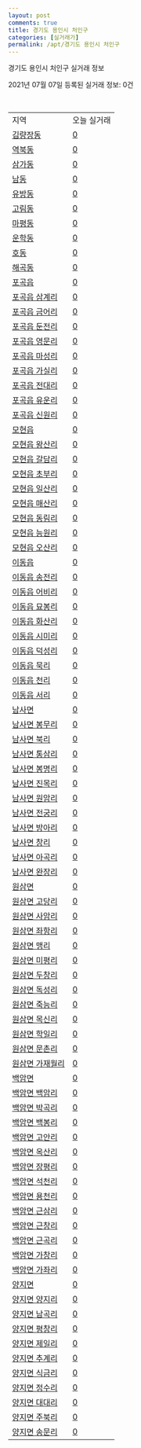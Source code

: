 ```yaml
---
layout: post
comments: true
title: 경기도 용인시 처인구
categories: [실거래가]
permalink: /apt/경기도 용인시 처인구
---
```


경기도 용인시 처인구 실거래 정보

2021년 07월 07일 등록된 실거래 정보: 0건

<script type="text/javascript">
  google.charts.load('current', {'packages':['corechart']});
  google.charts.setOnLoadCallback(drawChart);

  function drawChart() {
    var data = google.visualization.arrayToDataTable([['거래일', '매매', '전월세', '전매'], ['20-07', 243, 144, 79], ['20-08', 218, 126, 35], ['20-09', 241, 108, 14], ['20-10', 276, 106, 10], ['20-11', 269, 99, 18], ['20-12', 339, 129, 37], ['21-01', 308, 124, 21], ['21-02', 255, 136, 35], ['21-03', 286, 137, 42], ['21-04', 211, 108, 66], ['21-05', 182, 123, 46], ['21-06', 125, 74, 16], ['21-07', 8, 6, 0]]);

    var options = {
      title: '최근 유형별 거래량 추이',
      legend: { position: 'bottom' }
    };

    var chart = new google.visualization.LineChart(document.getElementById('columnchart_material'));
    chart.draw(data, (options));
  }
</script>

<div id="columnchart_material" style="width: 95%; margin-left: -35px"></div>
<br>
<table class="sortable">
  <tr>
    <td>지역</td>
    <td>오늘 실거래</td>
  </tr>

  
  <tr class="item">
    <td><a href="경기도 용인시 처인구 김량장동">김량장동</a></td>
    <td><a href="경기도 용인시 처인구 김량장동">0</a></td>
  </tr>
    

  <tr class="item">
    <td><a href="경기도 용인시 처인구 역북동">역북동</a></td>
    <td><a href="경기도 용인시 처인구 역북동">0</a></td>
  </tr>
    

  <tr class="item">
    <td><a href="경기도 용인시 처인구 삼가동">삼가동</a></td>
    <td><a href="경기도 용인시 처인구 삼가동">0</a></td>
  </tr>
    

  <tr class="item">
    <td><a href="경기도 용인시 처인구 남동">남동</a></td>
    <td><a href="경기도 용인시 처인구 남동">0</a></td>
  </tr>
    

  <tr class="item">
    <td><a href="경기도 용인시 처인구 유방동">유방동</a></td>
    <td><a href="경기도 용인시 처인구 유방동">0</a></td>
  </tr>
    

  <tr class="item">
    <td><a href="경기도 용인시 처인구 고림동">고림동</a></td>
    <td><a href="경기도 용인시 처인구 고림동">0</a></td>
  </tr>
    

  <tr class="item">
    <td><a href="경기도 용인시 처인구 마평동">마평동</a></td>
    <td><a href="경기도 용인시 처인구 마평동">0</a></td>
  </tr>
    

  <tr class="item">
    <td><a href="경기도 용인시 처인구 운학동">운학동</a></td>
    <td><a href="경기도 용인시 처인구 운학동">0</a></td>
  </tr>
    

  <tr class="item">
    <td><a href="경기도 용인시 처인구 호동">호동</a></td>
    <td><a href="경기도 용인시 처인구 호동">0</a></td>
  </tr>
    

  <tr class="item">
    <td><a href="경기도 용인시 처인구 해곡동">해곡동</a></td>
    <td><a href="경기도 용인시 처인구 해곡동">0</a></td>
  </tr>
    

  <tr class="item">
    <td><a href="경기도 용인시 처인구 포곡읍">포곡읍</a></td>
    <td><a href="경기도 용인시 처인구 포곡읍">0</a></td>
  </tr>
    

  <tr class="item">
    <td><a href="경기도 용인시 처인구 포곡읍 삼계리">포곡읍 삼계리</a></td>
    <td><a href="경기도 용인시 처인구 포곡읍 삼계리">0</a></td>
  </tr>
    

  <tr class="item">
    <td><a href="경기도 용인시 처인구 포곡읍 금어리">포곡읍 금어리</a></td>
    <td><a href="경기도 용인시 처인구 포곡읍 금어리">0</a></td>
  </tr>
    

  <tr class="item">
    <td><a href="경기도 용인시 처인구 포곡읍 둔전리">포곡읍 둔전리</a></td>
    <td><a href="경기도 용인시 처인구 포곡읍 둔전리">0</a></td>
  </tr>
    

  <tr class="item">
    <td><a href="경기도 용인시 처인구 포곡읍 영문리">포곡읍 영문리</a></td>
    <td><a href="경기도 용인시 처인구 포곡읍 영문리">0</a></td>
  </tr>
    

  <tr class="item">
    <td><a href="경기도 용인시 처인구 포곡읍 마성리">포곡읍 마성리</a></td>
    <td><a href="경기도 용인시 처인구 포곡읍 마성리">0</a></td>
  </tr>
    

  <tr class="item">
    <td><a href="경기도 용인시 처인구 포곡읍 가실리">포곡읍 가실리</a></td>
    <td><a href="경기도 용인시 처인구 포곡읍 가실리">0</a></td>
  </tr>
    

  <tr class="item">
    <td><a href="경기도 용인시 처인구 포곡읍 전대리">포곡읍 전대리</a></td>
    <td><a href="경기도 용인시 처인구 포곡읍 전대리">0</a></td>
  </tr>
    

  <tr class="item">
    <td><a href="경기도 용인시 처인구 포곡읍 유운리">포곡읍 유운리</a></td>
    <td><a href="경기도 용인시 처인구 포곡읍 유운리">0</a></td>
  </tr>
    

  <tr class="item">
    <td><a href="경기도 용인시 처인구 포곡읍 신원리">포곡읍 신원리</a></td>
    <td><a href="경기도 용인시 처인구 포곡읍 신원리">0</a></td>
  </tr>
    

  <tr class="item">
    <td><a href="경기도 용인시 처인구 모현읍">모현읍</a></td>
    <td><a href="경기도 용인시 처인구 모현읍">0</a></td>
  </tr>
    

  <tr class="item">
    <td><a href="경기도 용인시 처인구 모현읍 왕산리">모현읍 왕산리</a></td>
    <td><a href="경기도 용인시 처인구 모현읍 왕산리">0</a></td>
  </tr>
    

  <tr class="item">
    <td><a href="경기도 용인시 처인구 모현읍 갈담리">모현읍 갈담리</a></td>
    <td><a href="경기도 용인시 처인구 모현읍 갈담리">0</a></td>
  </tr>
    

  <tr class="item">
    <td><a href="경기도 용인시 처인구 모현읍 초부리">모현읍 초부리</a></td>
    <td><a href="경기도 용인시 처인구 모현읍 초부리">0</a></td>
  </tr>
    

  <tr class="item">
    <td><a href="경기도 용인시 처인구 모현읍 일산리">모현읍 일산리</a></td>
    <td><a href="경기도 용인시 처인구 모현읍 일산리">0</a></td>
  </tr>
    

  <tr class="item">
    <td><a href="경기도 용인시 처인구 모현읍 매산리">모현읍 매산리</a></td>
    <td><a href="경기도 용인시 처인구 모현읍 매산리">0</a></td>
  </tr>
    

  <tr class="item">
    <td><a href="경기도 용인시 처인구 모현읍 동림리">모현읍 동림리</a></td>
    <td><a href="경기도 용인시 처인구 모현읍 동림리">0</a></td>
  </tr>
    

  <tr class="item">
    <td><a href="경기도 용인시 처인구 모현읍 능원리">모현읍 능원리</a></td>
    <td><a href="경기도 용인시 처인구 모현읍 능원리">0</a></td>
  </tr>
    

  <tr class="item">
    <td><a href="경기도 용인시 처인구 모현읍 오산리">모현읍 오산리</a></td>
    <td><a href="경기도 용인시 처인구 모현읍 오산리">0</a></td>
  </tr>
    

  <tr class="item">
    <td><a href="경기도 용인시 처인구 이동읍">이동읍</a></td>
    <td><a href="경기도 용인시 처인구 이동읍">0</a></td>
  </tr>
    

  <tr class="item">
    <td><a href="경기도 용인시 처인구 이동읍 송전리">이동읍 송전리</a></td>
    <td><a href="경기도 용인시 처인구 이동읍 송전리">0</a></td>
  </tr>
    

  <tr class="item">
    <td><a href="경기도 용인시 처인구 이동읍 어비리">이동읍 어비리</a></td>
    <td><a href="경기도 용인시 처인구 이동읍 어비리">0</a></td>
  </tr>
    

  <tr class="item">
    <td><a href="경기도 용인시 처인구 이동읍 묘봉리">이동읍 묘봉리</a></td>
    <td><a href="경기도 용인시 처인구 이동읍 묘봉리">0</a></td>
  </tr>
    

  <tr class="item">
    <td><a href="경기도 용인시 처인구 이동읍 화산리">이동읍 화산리</a></td>
    <td><a href="경기도 용인시 처인구 이동읍 화산리">0</a></td>
  </tr>
    

  <tr class="item">
    <td><a href="경기도 용인시 처인구 이동읍 시미리">이동읍 시미리</a></td>
    <td><a href="경기도 용인시 처인구 이동읍 시미리">0</a></td>
  </tr>
    

  <tr class="item">
    <td><a href="경기도 용인시 처인구 이동읍 덕성리">이동읍 덕성리</a></td>
    <td><a href="경기도 용인시 처인구 이동읍 덕성리">0</a></td>
  </tr>
    

  <tr class="item">
    <td><a href="경기도 용인시 처인구 이동읍 묵리">이동읍 묵리</a></td>
    <td><a href="경기도 용인시 처인구 이동읍 묵리">0</a></td>
  </tr>
    

  <tr class="item">
    <td><a href="경기도 용인시 처인구 이동읍 천리">이동읍 천리</a></td>
    <td><a href="경기도 용인시 처인구 이동읍 천리">0</a></td>
  </tr>
    

  <tr class="item">
    <td><a href="경기도 용인시 처인구 이동읍 서리">이동읍 서리</a></td>
    <td><a href="경기도 용인시 처인구 이동읍 서리">0</a></td>
  </tr>
    

  <tr class="item">
    <td><a href="경기도 용인시 처인구 남사면">남사면</a></td>
    <td><a href="경기도 용인시 처인구 남사면">0</a></td>
  </tr>
    

  <tr class="item">
    <td><a href="경기도 용인시 처인구 남사면 봉무리">남사면 봉무리</a></td>
    <td><a href="경기도 용인시 처인구 남사면 봉무리">0</a></td>
  </tr>
    

  <tr class="item">
    <td><a href="경기도 용인시 처인구 남사면 북리">남사면 북리</a></td>
    <td><a href="경기도 용인시 처인구 남사면 북리">0</a></td>
  </tr>
    

  <tr class="item">
    <td><a href="경기도 용인시 처인구 남사면 통삼리">남사면 통삼리</a></td>
    <td><a href="경기도 용인시 처인구 남사면 통삼리">0</a></td>
  </tr>
    

  <tr class="item">
    <td><a href="경기도 용인시 처인구 남사면 봉명리">남사면 봉명리</a></td>
    <td><a href="경기도 용인시 처인구 남사면 봉명리">0</a></td>
  </tr>
    

  <tr class="item">
    <td><a href="경기도 용인시 처인구 남사면 진목리">남사면 진목리</a></td>
    <td><a href="경기도 용인시 처인구 남사면 진목리">0</a></td>
  </tr>
    

  <tr class="item">
    <td><a href="경기도 용인시 처인구 남사면 원암리">남사면 원암리</a></td>
    <td><a href="경기도 용인시 처인구 남사면 원암리">0</a></td>
  </tr>
    

  <tr class="item">
    <td><a href="경기도 용인시 처인구 남사면 전궁리">남사면 전궁리</a></td>
    <td><a href="경기도 용인시 처인구 남사면 전궁리">0</a></td>
  </tr>
    

  <tr class="item">
    <td><a href="경기도 용인시 처인구 남사면 방아리">남사면 방아리</a></td>
    <td><a href="경기도 용인시 처인구 남사면 방아리">0</a></td>
  </tr>
    

  <tr class="item">
    <td><a href="경기도 용인시 처인구 남사면 창리">남사면 창리</a></td>
    <td><a href="경기도 용인시 처인구 남사면 창리">0</a></td>
  </tr>
    

  <tr class="item">
    <td><a href="경기도 용인시 처인구 남사면 아곡리">남사면 아곡리</a></td>
    <td><a href="경기도 용인시 처인구 남사면 아곡리">0</a></td>
  </tr>
    

  <tr class="item">
    <td><a href="경기도 용인시 처인구 남사면 완장리">남사면 완장리</a></td>
    <td><a href="경기도 용인시 처인구 남사면 완장리">0</a></td>
  </tr>
    

  <tr class="item">
    <td><a href="경기도 용인시 처인구 원삼면">원삼면</a></td>
    <td><a href="경기도 용인시 처인구 원삼면">0</a></td>
  </tr>
    

  <tr class="item">
    <td><a href="경기도 용인시 처인구 원삼면 고당리">원삼면 고당리</a></td>
    <td><a href="경기도 용인시 처인구 원삼면 고당리">0</a></td>
  </tr>
    

  <tr class="item">
    <td><a href="경기도 용인시 처인구 원삼면 사암리">원삼면 사암리</a></td>
    <td><a href="경기도 용인시 처인구 원삼면 사암리">0</a></td>
  </tr>
    

  <tr class="item">
    <td><a href="경기도 용인시 처인구 원삼면 좌항리">원삼면 좌항리</a></td>
    <td><a href="경기도 용인시 처인구 원삼면 좌항리">0</a></td>
  </tr>
    

  <tr class="item">
    <td><a href="경기도 용인시 처인구 원삼면 맹리">원삼면 맹리</a></td>
    <td><a href="경기도 용인시 처인구 원삼면 맹리">0</a></td>
  </tr>
    

  <tr class="item">
    <td><a href="경기도 용인시 처인구 원삼면 미평리">원삼면 미평리</a></td>
    <td><a href="경기도 용인시 처인구 원삼면 미평리">0</a></td>
  </tr>
    

  <tr class="item">
    <td><a href="경기도 용인시 처인구 원삼면 두창리">원삼면 두창리</a></td>
    <td><a href="경기도 용인시 처인구 원삼면 두창리">0</a></td>
  </tr>
    

  <tr class="item">
    <td><a href="경기도 용인시 처인구 원삼면 독성리">원삼면 독성리</a></td>
    <td><a href="경기도 용인시 처인구 원삼면 독성리">0</a></td>
  </tr>
    

  <tr class="item">
    <td><a href="경기도 용인시 처인구 원삼면 죽능리">원삼면 죽능리</a></td>
    <td><a href="경기도 용인시 처인구 원삼면 죽능리">0</a></td>
  </tr>
    

  <tr class="item">
    <td><a href="경기도 용인시 처인구 원삼면 목신리">원삼면 목신리</a></td>
    <td><a href="경기도 용인시 처인구 원삼면 목신리">0</a></td>
  </tr>
    

  <tr class="item">
    <td><a href="경기도 용인시 처인구 원삼면 학일리">원삼면 학일리</a></td>
    <td><a href="경기도 용인시 처인구 원삼면 학일리">0</a></td>
  </tr>
    

  <tr class="item">
    <td><a href="경기도 용인시 처인구 원삼면 문촌리">원삼면 문촌리</a></td>
    <td><a href="경기도 용인시 처인구 원삼면 문촌리">0</a></td>
  </tr>
    

  <tr class="item">
    <td><a href="경기도 용인시 처인구 원삼면 가재월리">원삼면 가재월리</a></td>
    <td><a href="경기도 용인시 처인구 원삼면 가재월리">0</a></td>
  </tr>
    

  <tr class="item">
    <td><a href="경기도 용인시 처인구 백암면">백암면</a></td>
    <td><a href="경기도 용인시 처인구 백암면">0</a></td>
  </tr>
    

  <tr class="item">
    <td><a href="경기도 용인시 처인구 백암면 백암리">백암면 백암리</a></td>
    <td><a href="경기도 용인시 처인구 백암면 백암리">0</a></td>
  </tr>
    

  <tr class="item">
    <td><a href="경기도 용인시 처인구 백암면 박곡리">백암면 박곡리</a></td>
    <td><a href="경기도 용인시 처인구 백암면 박곡리">0</a></td>
  </tr>
    

  <tr class="item">
    <td><a href="경기도 용인시 처인구 백암면 백봉리">백암면 백봉리</a></td>
    <td><a href="경기도 용인시 처인구 백암면 백봉리">0</a></td>
  </tr>
    

  <tr class="item">
    <td><a href="경기도 용인시 처인구 백암면 고안리">백암면 고안리</a></td>
    <td><a href="경기도 용인시 처인구 백암면 고안리">0</a></td>
  </tr>
    

  <tr class="item">
    <td><a href="경기도 용인시 처인구 백암면 옥산리">백암면 옥산리</a></td>
    <td><a href="경기도 용인시 처인구 백암면 옥산리">0</a></td>
  </tr>
    

  <tr class="item">
    <td><a href="경기도 용인시 처인구 백암면 장평리">백암면 장평리</a></td>
    <td><a href="경기도 용인시 처인구 백암면 장평리">0</a></td>
  </tr>
    

  <tr class="item">
    <td><a href="경기도 용인시 처인구 백암면 석천리">백암면 석천리</a></td>
    <td><a href="경기도 용인시 처인구 백암면 석천리">0</a></td>
  </tr>
    

  <tr class="item">
    <td><a href="경기도 용인시 처인구 백암면 용천리">백암면 용천리</a></td>
    <td><a href="경기도 용인시 처인구 백암면 용천리">0</a></td>
  </tr>
    

  <tr class="item">
    <td><a href="경기도 용인시 처인구 백암면 근삼리">백암면 근삼리</a></td>
    <td><a href="경기도 용인시 처인구 백암면 근삼리">0</a></td>
  </tr>
    

  <tr class="item">
    <td><a href="경기도 용인시 처인구 백암면 근창리">백암면 근창리</a></td>
    <td><a href="경기도 용인시 처인구 백암면 근창리">0</a></td>
  </tr>
    

  <tr class="item">
    <td><a href="경기도 용인시 처인구 백암면 근곡리">백암면 근곡리</a></td>
    <td><a href="경기도 용인시 처인구 백암면 근곡리">0</a></td>
  </tr>
    

  <tr class="item">
    <td><a href="경기도 용인시 처인구 백암면 가창리">백암면 가창리</a></td>
    <td><a href="경기도 용인시 처인구 백암면 가창리">0</a></td>
  </tr>
    

  <tr class="item">
    <td><a href="경기도 용인시 처인구 백암면 가좌리">백암면 가좌리</a></td>
    <td><a href="경기도 용인시 처인구 백암면 가좌리">0</a></td>
  </tr>
    

  <tr class="item">
    <td><a href="경기도 용인시 처인구 양지면">양지면</a></td>
    <td><a href="경기도 용인시 처인구 양지면">0</a></td>
  </tr>
    

  <tr class="item">
    <td><a href="경기도 용인시 처인구 양지면 양지리">양지면 양지리</a></td>
    <td><a href="경기도 용인시 처인구 양지면 양지리">0</a></td>
  </tr>
    

  <tr class="item">
    <td><a href="경기도 용인시 처인구 양지면 남곡리">양지면 남곡리</a></td>
    <td><a href="경기도 용인시 처인구 양지면 남곡리">0</a></td>
  </tr>
    

  <tr class="item">
    <td><a href="경기도 용인시 처인구 양지면 평창리">양지면 평창리</a></td>
    <td><a href="경기도 용인시 처인구 양지면 평창리">0</a></td>
  </tr>
    

  <tr class="item">
    <td><a href="경기도 용인시 처인구 양지면 제일리">양지면 제일리</a></td>
    <td><a href="경기도 용인시 처인구 양지면 제일리">0</a></td>
  </tr>
    

  <tr class="item">
    <td><a href="경기도 용인시 처인구 양지면 추계리">양지면 추계리</a></td>
    <td><a href="경기도 용인시 처인구 양지면 추계리">0</a></td>
  </tr>
    

  <tr class="item">
    <td><a href="경기도 용인시 처인구 양지면 식금리">양지면 식금리</a></td>
    <td><a href="경기도 용인시 처인구 양지면 식금리">0</a></td>
  </tr>
    

  <tr class="item">
    <td><a href="경기도 용인시 처인구 양지면 정수리">양지면 정수리</a></td>
    <td><a href="경기도 용인시 처인구 양지면 정수리">0</a></td>
  </tr>
    

  <tr class="item">
    <td><a href="경기도 용인시 처인구 양지면 대대리">양지면 대대리</a></td>
    <td><a href="경기도 용인시 처인구 양지면 대대리">0</a></td>
  </tr>
    

  <tr class="item">
    <td><a href="경기도 용인시 처인구 양지면 주북리">양지면 주북리</a></td>
    <td><a href="경기도 용인시 처인구 양지면 주북리">0</a></td>
  </tr>
    

  <tr class="item">
    <td><a href="경기도 용인시 처인구 양지면 송문리">양지면 송문리</a></td>
    <td><a href="경기도 용인시 처인구 양지면 송문리">0</a></td>
  </tr>
    


</table>


    